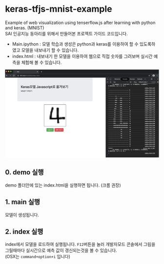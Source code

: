 # keras-tfjs-mnist-example
Example of web visualization using tenserflow.js after learning with python and keras. (MNIST)  
SAI 인공지능 동아리를 위해서 만들어본 프로젝트 가이드 코드입니다.
- Main.ipython : 모델 학습과 생성은 python과 keras를 이용하여 할 수 있도록하였고 모델을 내보내기 할 수 있습니다.
- index.html : 내보내기 한 모델을 이용하여 웹으로 직접 숫자를 그려보며 실시간 예측을 체험해 볼 수 있습니다.

<img src="./doc/screan.png">

## 0. demo 실행
demo 폴더안에 있는 index.html을 실행하면 됩니다. (크롬 권장)

## 1. main 실행
모델이 생성됩니다.

## 2. index 실행
index에서 모델을 로드하여 실행됩니다. `F12`버튼을 눌러 개발자모드 콘솔에서 그림을 그릴때마다 실시간으로 예측 값이 갱신되는것을 볼 수 있습니다.  
(OSX는 `command+option+i` 입니다)
